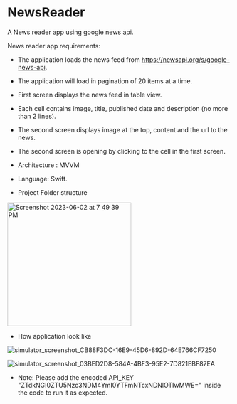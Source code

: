 # NewsReader
A News reader app using google news api.

News reader app requirements:
* The application loads the news feed from https://newsapi.org/s/google-news-api.
* The application will load in pagination of 20 items at a time.
* First screen displays the news feed in table view.
* Each cell contains image, title, published date and description (no more than 2 lines).
* The second screen displays image at the top, content and the url to the news.
* The second screen is opening by clicking to the cell in the first screen.
* Architecture : MVVM
* Language: Swift.

* Project Folder structure
 <img width="278" alt="Screenshot 2023-06-02 at 7 49 39 PM" src="https://github.com/VineetTapkire/NewsReader/assets/13572823/5c07951e-9d6a-4903-be58-efc032db6e5a">

* How application look like

![simulator_screenshot_CB88F3DC-16E9-45D6-892D-64E766CF7250](https://github.com/VineetTapkire/NewsReader/assets/13572823/33ea4035-b7fd-42fa-a8c1-2d83801fb8b0)

![simulator_screenshot_03BED2D8-584A-4BF3-95E2-7D821EBF87EA](https://github.com/VineetTapkire/NewsReader/assets/13572823/c01ee8f7-bff6-4793-9f02-cfe8717c47a8)

* Note:
Please add the encoded API_KEY "ZTdkNGI0ZTU5Nzc3NDM4YmI0YTFmNTcxNDNlOTIwMWE=" inside the code to run it as expected.
